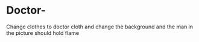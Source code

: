 # Doctor-
Change clothes to doctor cloth and change the background and the man in the picture should hold flame
